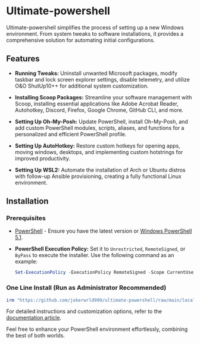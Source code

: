 # Ultimate-powershell

Ultimate-powershell simplifies the process of setting up a new Windows environment. From system tweaks to software installations, it provides a comprehensive solution for automating initial configurations.

## Features

- **Running Tweaks:** Uninstall unwanted Microsoft packages, modify taskbar and lock screen explorer settings, disable telemetry, and utilize O&O ShutUp10++ for additional system customization.

- **Installing Scoop Packages:** Streamline your software management with Scoop, installing essential applications like Adobe Acrobat Reader, Autohotkey, Discord, Firefox, Google Chrome, GitHub CLI, and more.

- **Setting Up Oh-My-Posh:** Update PowerShell, install Oh-My-Posh, and add custom PowerShell modules, scripts, aliases, and functions for a personalized and efficient PowerShell profile.

- **Setting Up AutoHotkey:** Restore custom hotkeys for opening apps, moving windows, desktops, and implementing custom hotstrings for improved productivity.

- **Setting Up WSL2:** Automate the installation of Arch or Ubuntu distros with follow-up Ansible provisioning, creating a fully functional Linux environment.

## Installation

### Prerequisites

- [PowerShell](https://aka.ms/powershell) - Ensure you have the latest version or [Windows PowerShell 5.1](https://aka.ms/wmf5download).

- **PowerShell Execution Policy:** Set it to `Unrestricted`, `RemoteSigned`, or `ByPass` to execute the installer. Use the following command as an example:

  ```powershell
  Set-ExecutionPolicy -ExecutionPolicy RemoteSigned -Scope CurrentUser
  ```

### One Line Install (Run as Administrator Recommended)

```powershell
irm "https://github.com/jokerwrld999/ultimate-powershell/raw/main/local.ps1" | iex
```

For detailed instructions and customization options, refer to the [documentation article](https://docs.jokerwrld.win/posts/ultimate-powershell).

Feel free to enhance your PowerShell environment effortlessly, combining the best of both worlds.